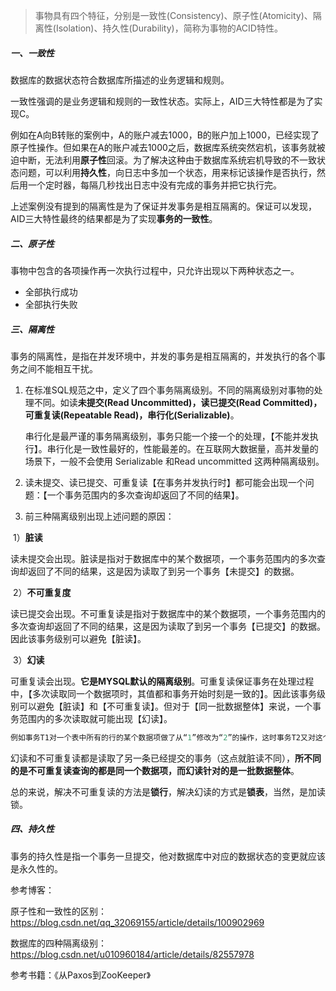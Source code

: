 > 事物具有四个特征，分别是一致性(Consistency)、原子性(Atomicity)、隔离性(Isolation)、持久性(Durability)，简称为事物的ACID特性。

##### 一、一致性

数据库的数据状态符合数据库所描述的业务逻辑和规则。

一致性强调的是业务逻辑和规则的一致性状态。实际上，AID三大特性都是为了实现C。

​		例如在A向B转账的案例中，A的账户减去1000，B的账户加上1000，已经实现了原子性操作。但如果在A的账户减去1000之后，数据库系统突然宕机，该事务就被迫中断，无法利用**原子性**回滚。为了解决这种由于数据库系统宕机导致的不一致状态问题，可以利用**持久性**，向日志中多加一个状态，用来标记该操作是否执行，然后用一个定时器，每隔几秒找出日志中没有完成的事务并把它执行完。

​		上述案例没有提到的隔离性是为了保证并发事务是相互隔离的。保证可以发现，AID三大特性最终的结果都是为了实现**事务的一致性**。

##### 二、原子性

事物中包含的各项操作再一次执行过程中，只允许出现以下两种状态之一。

* 全部执行成功
* 全部执行失败

##### 三、隔离性

事务的隔离性，是指在并发环境中，并发的事务是相互隔离的，并发执行的各个事务之间不能相互干扰。

1. 在标准SQL规范之中，定义了四个事务隔离级别。不同的隔离级别对事物的处理不同。如读**未提交(Read Uncommitted)，读已提交(Read Committed)，可重复读(Repeatable Read)，串行化(Serializable)**。

   串行化是最严谨的事务隔离级别，事务只能一个接一个的处理，【不能并发执行】。串行化是一致性最好的，性能最差的。在互联网大数据量，高并发量的场景下，一般不会使用 Serializable 和Read uncommitted 这两种隔离级别。

2. 读未提交、读已提交、可重复读【在事务并发执行时】都可能会出现一个问题：【一个事务范围内的多次查询却返回了不同的结果】。

3. 前三种隔离级别出现上述问题的原因：

​	1）**脏读**

​		读未提交会出现。脏读是指对于数据库中的某个数据项，一个事务范围内的多次查询却返回了不同的结果，这是因为读取了到另一个事务【未提交】的数据。

​	2）**不可重复度**

​		读已提交会出现。不可重复读是指对于数据库中的某个数据项，一个事务范围内的多次查询却返回了不同的结果，这是因为读取了到另一个事务【已提交】的数据。因此该事务级别可以避免【脏读】。

​	3）**幻读**

​		可重复读会出现。**它是MYSQL默认的隔离级别**。可重复读保证事务在处理过程中，【多次读取同一个数据项时，其值都和事务开始时刻是一致的】。因此该事务级别可以避免【脏读】和【不可重复读】。但对于【同一批数据整体】来说，一个事务范围内的多次读取就可能出现【幻读】。

```java
例如事务T1对一个表中所有的行的某个数据项做了从“1”修改为“2”的操作，这时事务T2又对这个表中插入了一行数据项，而这个数据项的数值还是为“1”并且提交给数据库。而操作事务T1的用户如果再查看刚刚修改的数据，会发现还有一行没有修改，其实这行是从事务T2中添加的，就好像产生幻觉一样，这就是发生了幻读。
```
​		幻读和不可重复读都是读取了另一条已经提交的事务（这点就脏读不同），**所不同的是不可重复读查询的都是同一个数据项，而幻读针对的是一批数据整体**。

​		总的来说，解决不可重复读的方法是**锁行**，解决幻读的方式是**锁表**，当然，是加读锁。

##### 四、持久性

事务的持久性是指一个事务一旦提交，他对数据库中对应的数据状态的变更就应该是永久性的。





参考博客：

原子性和一致性的区别：https://blog.csdn.net/qq_32069155/article/details/100902969

数据库的四种隔离级别：https://blog.csdn.net/u010960184/article/details/82557978

参考书籍：《从Paxos到ZooKeeper》

